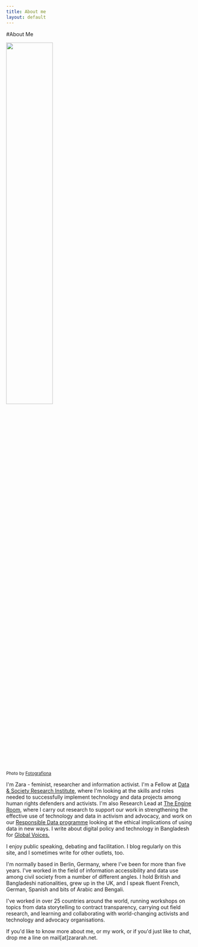 ```yaml
---
title: About me
layout: default
---
```


#About Me 

<img src="{{ site.url }}/assets/static/zara-profile-pic.JPG" style="width: 50%; height: 50%"/>​

<small>Photo by <a href="http://arduina.net/">Fotografiona</a></small>

I'm Zara - feminist, researcher and information activist. I'm a Fellow at [Data & Society Research Institute](datasociety.net), where I'm looking at the skills and roles needed to successfully implement technology and data projects among human rights defenders and activists. I'm also Research Lead at [The Engine Room](theengineroom.org), where I carry out research to support our work in strengthening the effective use of technology and data in activism and advocacy, and work on our [Responsible Data programme](http://responsibledata.io/) looking at the ethical implications of using data in new ways. I write about digital policy and technology in Bangladesh for [Global Voices.](globalvoices.org/author/zararahman/)

I enjoy public speaking, debating and facilitation. I blog regularly on this site, and I sometimes write for other outlets, too.

I'm normally based in Berlin, Germany, where I've been for more than five years. I've worked in the field of information accessibility and data use among civil society from a number of different angles. I hold British and Bangladeshi nationalities, grew up in the UK, and I speak fluent French, German, Spanish and bits of Arabic and Bengali.

I've worked in over 25 countries around the world, running workshops on topics from data storytelling to contract transparency, carrying out field research, and learning and collaborating with world-changing activists and technology and advocacy organisations.

If you'd like to know more about me, or my work, or if you'd just like to chat, drop me a line on mail[at]zararah.net.